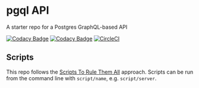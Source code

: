 # pgql API

A starter repo for a Postgres GraphQL-based API

[![Codacy Badge](https://api.codacy.com/project/badge/Grade/41f2b28d77194bb2aeaf9567a393d03f)](https://www.codacy.com/manual/bensaufley/pgql-api?utm_source=github.com&utm_medium=referral&utm_content=bensaufley/pgql-api&utm_campaign=Badge_Grade)
[![Codacy Badge](https://api.codacy.com/project/badge/Coverage/41f2b28d77194bb2aeaf9567a393d03f)](https://www.codacy.com/manual/bensaufley/pgql-api?utm_source=github.com&utm_medium=referral&utm_content=bensaufley/pgql-api&utm_campaign=Badge_Coverage)
[![CircleCI](https://circleci.com/gh/bensaufley/pgql-api/tree/master.svg?style=shield&circle-token=d3f099d4837217c7a4d4c2f6a978af3ba3ef8000)](https://circleci.com/gh/bensaufley/pgql-api/tree/master)

## Scripts

This repo follows the [Scripts To Rule Them All] approach. Scripts can be run
from the command line with `script/name`, e.g. `script/server`.

[scripts to rule them all]: https://github.com/github/scripts-to-rule-them-all
